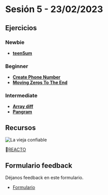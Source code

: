 # Sesión 5 - 23/02/2023

## Ejercicios

### Newbie

- [**teenSum**](./exercises/teen-sum/README.md)

### Beginner

- [**Create Phone Number**](./exercises/create-phone-number/README.md)
- [**Moving Zeros To The End**](./exercises/move-zeros/README.md)

### Intermediate

- [**Array diff**](./exercises/array-diff/README.md)
- [**Pangram**](./exercises/pangram/README.md)

## Recursos

![La vieja confiable](https://user-images.githubusercontent.com/39414582/219725163-7917aae8-c0a8-4357-ac96-99d60f323959.png)

🔗[REACTO](https://www.youtube.com/watch?v=AoD3hLFxI5I)

## Formulario feedback

Déjanos feedback en este formulario.

- [Formulario](https://forms.gle/rnAV7QAZFqzndaZp8)
